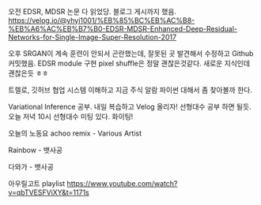 오전 EDSR, MDSR 논문 다 읽었당. 블로그 게시까지 했음. https://velog.io/@yhyj1001/%EB%85%BC%EB%AC%B8-%EB%A6%AC%EB%B7%B0-EDSR-MDSR-Enhanced-Deep-Residual-Networks-for-Single-Image-Super-Resolution-2017

오후 SRGAN이 계속 훈련이 안되서 곤란했는데, 잘못된 곳 발견해서 수정하고 Github 커밋했음.
EDSR module 구현
pixel shuffle은 정말 괜찮은것같다. 새로운 지식인데 괜찮은듯 ㅎㅎ

트렐로, 깃허브 협업 시스템 이해하고 지금 주식 알람 파이썬 대해서 좀 찾아볼까 한다.

Variational Inference 공부. 내일 복습하고 Velog 올리자!
선형대수 공부 하면 될듯. 오늘 저녁 10시 선형대수 미팅 있다. 화이팅!


오늘의 노동요
achoo remix - Various Artist

Rainbow - 뱃사공

다와가 - 뱃사공

아우릴고트 playlist https://www.youtube.com/watch?v=qbTVESFViXY&t=1171s
